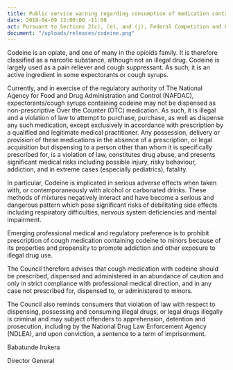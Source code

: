 ```yaml
---
title: Public service warning regarding consumption of medication containing codeine
date: 2018-04-09 12:00:00 -11:00
act: Pursuant to Sections 2(c), (e), and (j), Federal Competition and Consumer Protection Commission Act 2004
document: "/uploads/releases/codeine.png"
---
```


Codeine is an opiate, and one of many in the opioids family. It is therefore classified as a narcotic substance, although not an illegal drug. Codeine is largely used as a pain reliever and cough suppressant. As such, it is an active ingredient in some expectorants or cough syrups.

Currently, and in exercise of the regulatory authority of The National Agency for Food and Drug Administration and Control (NAFDAC), expectorants/cough syrups containing codeine may not be dispensed as non-prescriptive Over the Counter (OTC) medication. As such, it is illegal and a violation of law to attempt to purchase, purchase, as well as dispense any such medication, except exclusively in accordance with prescription by a qualified and legitimate medical practitioner. Any possession, delivery or provision of these medications in the absence of a prescription, or legal acquisition but dispensing to a person other than whom it is specifically prescribed for, is a violation of law, constitutes drug abuse, and presents significant medical risks including possible injury, risky behaviour, addiction, and in extreme cases (especially pediatrics), fatality.

In particular, Codeine is implicated in serious adverse effects when taken with, or contemporaneously with alcohol or carbonated drinks. These methods of mixtures negatively interact and have become a serious and dangerous pattern which pose significant risks of debilitating side effects including respiratory difficulties, nervous system deficiencies and mental impairment.

Emerging professional medical and regulatory preference is to prohibit prescription of cough medication containing codeine to minors because of its properties and propensity to promote addiction and other exposure to illegal drug use.

The Council therefore advises that cough medication with codeine should be prescribed, dispensed and administered in an abundance of caution and only in strict compliance with professional medical direction, and in any case not prescribed for, dispensed to, or administered to minors.

The Council also reminds consumers that violation of law with respect to dispensing, possessing and consuming illegal drugs, or legal drugs illegally is criminal and may subject offenders to apprehension, detention and prosecution, including by the National Drug Law Enforcement Agency (NDLEA), and upon conviction, a sentence to a term of imprisonment.


Babatunde Irukera

Director General